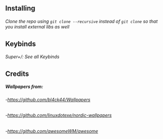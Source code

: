 ## Installing
###### Clone the repo using `git clone --recursive` instead of `git clone` so that you install external libs as well

## Keybinds
###### Super+/: See all Keybinds

## Credits
##### Wallpapers from:
###### -https://github.com/bl4ck44/Wallpapers
###### -https://github.com/linuxdotexe/nordic-wallpapers
###### -https://github.com/awesomeWM/awesome

